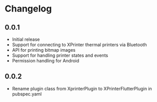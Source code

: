 # Changelog

## 0.0.1

* Initial release
* Support for connecting to XPrinter thermal printers via Bluetooth
* API for printing bitmap images
* Support for handling printer states and events
* Permission handling for Android

## 0.0.2

* Rename plugin class from XprinterPlugin to XPrinterFlutterPlugin in pubspec.yaml